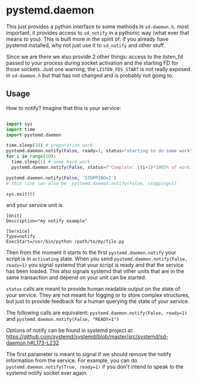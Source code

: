 # pystemd.daemon

This just provides a python interface to some methods in `sd-daemon.h`, most
important, it provides access to `sd_notify` in a pythonic way (what ever that
means to you). This is built more in the spirit of: if you
already have pystemd installed, why not just use it to `sd_notify` and other
stuff.

Since we are there we also provide 2 other things: access to the listen_fd
passed to your process during socket activation and the starting FD for those
sockets. Just one warning, the `LISTEN_FDS_START` is not really exposed in
`sd-daemon.h` but that has not changed and is probably not going to.

Usage
-----

How to notify? Imagine that this is your service:

```python

import sys
import time
import pystemd.daemon

time.sleep(10) # preparation work
pystemd.daemon.notify(False, ready=1, status="starting to do some work")
for i in range(10):
  time.sleep(1) # some hard work
  pystemd.daemon.notify(False, status=f"Complete: {(i+1)*100}% of work...")

pystemd.daemon.notify(False, 'STOPPING=1')
# this line can also be `pystemd.daemon.notify(False, stopping=1)`

sys.exit(0)

```

and your service unit is

```
[Unit]
Description="my notify example"

[Service]
Type=notify
ExecStart=/usr/bin/python /path/to/my/file.py
```

Then from the moment it starts to the first `pystemd.daemon.notify` your script
is in `activating` state. When you send `pystemd.daemon.notify(False, ready=1)`
you signal systemd that your script is ready and that the service has been
loaded. This also signals systemd that other units that are in the same
transaction and depend on your unit can be started.

`status` calls are meant to provide human readable output on the state of your
service. They are not meant for logging or to store complex structures, but just
to provide feedback for a human querying the state of your service.

The following calls are equivalent: `pystemd.daemon.notify(False, ready=1)` and `pystemd.daemon.notify(False, "READY=1")`

Options of notify can be found in systemd project at: https://github.com/systemd/systemd/blob/master/src/systemd/sd-daemon.h#L173-L232

The first parameter is meant to signal if we should remove the notify
information from the service. For example, you can do
`pystemd.daemon.notify(True, ready=1)`
if you don't intend to speak to the systemd notify socket ever again.
